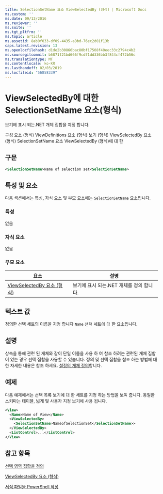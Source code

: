 ```yaml
---
title: SelectionSetName 요소 ViewSelectedBy (형식) | Microsoft Docs
ms.custom: ''
ms.date: 09/13/2016
ms.reviewer: ''
ms.suite: ''
ms.tgt_pltfrm: ''
ms.topic: article
ms.assetid: 8ab0f033-df09-4435-a8bd-76ec2d01f13b
caps.latest.revision: 13
ms.openlocfilehash: d1de2b30860bac80bf17508f40eec33c2794c4b2
ms.sourcegitcommit: b6871f21bd666f9cd71dd336bb3f844cf472b56c
ms.translationtype: MT
ms.contentlocale: ko-KR
ms.lasthandoff: 02/03/2019
ms.locfileid: "56858339"
---
```

# <a name="selectionsetname-element-for-viewselectedby-format"></a>ViewSelectedBy에 대한 SelectionSetName 요소(형식)

보기에 표시 되는.NET 개체 집합을 지정 합니다.

구성 요소 (형식) ViewDefinitions 요소 (형식) 보기 (형식) ViewSelectedBy 요소 (형식) SelectionSetName 요소 ViewSelectedBy (형식)에 대 한

## <a name="syntax"></a>구문

```xml
<SelectionSetName>Name of selection set<SelectionSetName>
```

## <a name="attributes-and-elements"></a>특성 및 요소

다음 섹션에서는 특성, 자식 요소 및 부모 요소에는 `SelectionSetName` 요소입니다.

### <a name="attributes"></a>특성

없음

### <a name="child-elements"></a>자식 요소

없음

### <a name="parent-elements"></a>부모 요소

|요소|설명|
|-------------|-----------------|
|[ViewSelectedBy 요소 (형식)](./viewselectedby-element-format.md)|보기에 표시 되는.NET 개체를 정의 합니다.|

## <a name="text-value"></a>텍스트 값

정의한 선택 세트의 이름을 지정 합니다 `Name` 선택 세트에 대 한 요소입니다.

## <a name="remarks"></a>설명

상속을 통해 관련 된 개체와 같이 단일 이름을 사용 하 여 참조 하려는 관련된 개체 집합이 있는 경우 선택 집합을 사용할 수 있습니다. 정의 및 선택 집합을 참조 하는 방법에 대 한 자세한 내용은 참조 하세요. [설정의 개체 정의](./defining-selection-sets.md)합니다.

## <a name="example"></a>예제

다음 예제에서는 선택 목록 보기에 대 한 세트를 지정 하는 방법을 보여 줍니다. 동일한 스키마는 테이블, 넓게 및 사용자 지정 보기에 사용 됩니다.

```xml
<View>
  <Name>Name of View</Name>
  <ViewSelectedBy>
    <SelectionSetName>NameofSelectionSet</SelectionSetName>>
  </ViewSelectedBy>
  <ListControl>...</ListControl>
</View>
```

## <a name="see-also"></a>참고 항목

[선택 영역 집합을 정의](./defining-selection-sets.md)

[ViewSelectedBy 요소 (형식)](./viewselectedby-element-format.md)

[서식 파일을 PowerShell 작성](./writing-a-powershell-formatting-file.md)
